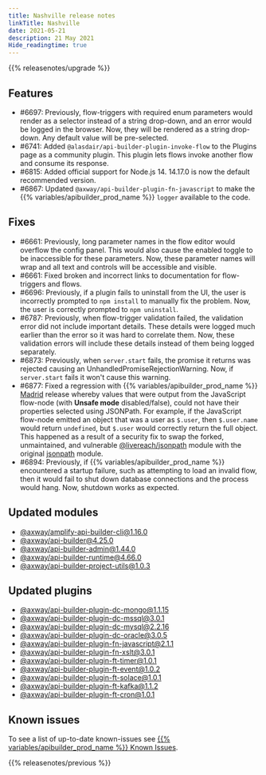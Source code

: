 ```yaml
---
title: Nashville release notes
linkTitle: Nashville
date: 2021-05-21
description: 21 May 2021
Hide_readingtime: true
---
```


{{% releasenotes/upgrade %}}

## Features

* #6697: Previously, flow-triggers with required enum parameters would render as a selector instead of a string drop-down, and an error would be logged in the browser. Now, they will be rendered as a string drop-down. Any default value will be pre-selected.
* #6741: Added `@alasdair/api-builder-plugin-invoke-flow` to the Plugins page as a community plugin. This plugin lets flows invoke another flow and consume its response.
* #6815: Added official support for Node.js 14. 14.17.0 is now the default recommended version.
* #6867: Updated `@axway/api-builder-plugin-fn-javascript` to make the {{% variables/apibuilder_prod_name %}} `logger` available to the code.

## Fixes

* #6661: Previously, long parameter names in the flow editor would overflow the config panel. This would also cause the enabled toggle to be inaccessible for these parameters. Now, these parameter names will wrap and all text and controls will be accessible and visible.
* #6661: Fixed broken and incorrect links to documentation for flow-triggers and flows.
* #6696: Previously, if a plugin fails to uninstall from the UI, the user is incorrectly prompted to `npm install` to manually fix the problem. Now, the user is correctly prompted to `npm uninstall`.
* #6787: Previously, when flow-trigger validation failed, the validation error did not include important details. These details were logged much earlier than the error so it was hard to correlate them. Now, these validation errors will include these details instead of them being logged separately.
* #6873: Previously, when `server.start` fails, the promise it returns was rejected causing an UnhandledPromiseRejectionWarning. Now, if `server.start` fails it won't cause this warning.
* #6877: Fixed a regression with {{% variables/apibuilder_prod_name %}} [Madrid](https://docs.axway.com/bundle/API_Builder_4x_allOS_en/page/api_builder_-_7_may_2021.html) release whereby values that were output from the JavaScript flow-node (with **Unsafe mode** disabled/false), could not have their properties selected using JSONPath. For example, if the JavaScript flow-node emitted an object that was a user as `$.user`, then `$.user.name` would return `undefined`, but `$.user` would correctly return the full object. This happened as a result of a security fix to swap the forked, unmaintained, and vulnerable [@livereach/jsonpath](https://www.npmjs.com/package/@livereach/jsonpath) module with the original [jsonpath](https://www.npmjs.com/package/jsonpath) module.
* #6894: Previously, if {{% variables/apibuilder_prod_name %}} encountered a startup failure, such as attempting to load an invalid flow, then it would fail to shut down database connections and the process would hang. Now, shutdown works as expected.

## Updated modules

* [@axway/amplify-api-builder-cli@1.16.0](https://www.npmjs.com/package/@axway/amplify-api-builder-cli/v/1.16.0)
* [@axway/api-builder@4.25.0](https://www.npmjs.com/package/@axway/api-builder/v/4.25.0)
* [@axway/api-builder-admin@1.44.0](https://www.npmjs.com/package/@axway/api-builder-admin/v/1.44.0)
* [@axway/api-builder-runtime@4.66.0](https://www.npmjs.com/package/@axway/api-builder-runtime/v/4.66.0)
* [@axway/api-builder-project-utils@1.0.3](https://www.npmjs.com/package/@axway/api-builder-project-utils/v/1.0.3)

## Updated plugins

* [@axway/api-builder-plugin-dc-mongo@1.1.15](https://www.npmjs.com/package/@axway/api-builder-plugin-dc-mongo/v/1.1.15)
* [@axway/api-builder-plugin-dc-mssql@3.0.1](https://www.npmjs.com/package/@axway/api-builder-plugin-dc-mssql/v/3.0.1)
* [@axway/api-builder-plugin-dc-mysql@2.2.16](https://www.npmjs.com/package/@axway/api-builder-plugin-dc-mysql/v/2.2.16)
* [@axway/api-builder-plugin-dc-oracle@3.0.5](https://www.npmjs.com/package/@axway/api-builder-plugin-dc-oracle/v/3.0.5)
* [@axway/api-builder-plugin-fn-javascript@2.1.1](https://www.npmjs.com/package/@axway/api-builder-plugin-fn-javascript/v/2.1.1)
* [@axway/api-builder-plugin-fn-xslt@3.0.1](https://www.npmjs.com/package/@axway/api-builder-plugin-fn-xslt/v/3.0.1)
* [@axway/api-builder-plugin-ft-timer@1.0.1](https://www.npmjs.com/package/@axway/api-builder-plugin-ft-timer/v/1.0.1)
* [@axway/api-builder-plugin-ft-event@1.0.2](https://www.npmjs.com/package/@axway/api-builder-plugin-ft-event/v/1.0.2)
* [@axway/api-builder-plugin-ft-solace@1.0.1](https://www.npmjs.com/package/@axway/api-builder-plugin-ft-solace/v/1.0.1)
* [@axway/api-builder-plugin-ft-kafka@1.1.2](https://www.npmjs.com/package/@axway/api-builder-plugin-ft-kafka/v/1.1.2)
* [@axway/api-builder-plugin-ft-cron@1.0.1](https://www.npmjs.com/package/@axway/api-builder-plugin-ft-cron/v/1.0.1)

## Known issues

To see a list of up-to-date known-issues see [{{% variables/apibuilder_prod_name %}} Known Issues](/docs/known_issues/).

{{% releasenotes/previous %}}
